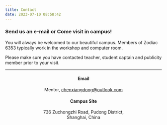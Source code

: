```yaml
---
title: Contact
date: 2023-07-10 08:58:42
---
```



### Send us an e-mail or Come visit in campus!

You will always be welcomed to our beautiful campus. Members of Zodiac 6353 typically work in the workshop and computer room.

Please make sure you have contacted teacher, student captain and publicity member prior to your visit. 

<hr />

<div class="row">
  <div class="col" align="center">
  <h4>Email</h4>
  Mentor, <a href="mailto:chenxiangdong@outlook.com">chenxiangdong@outlook.com</a>
  </div>
  <div class="col" align="center">
  <h4>Campus Site</h4>
  736 Zuchongzhi Road, Pudong District,<br />
  Shanghai, China<br />
  </div>
</div>